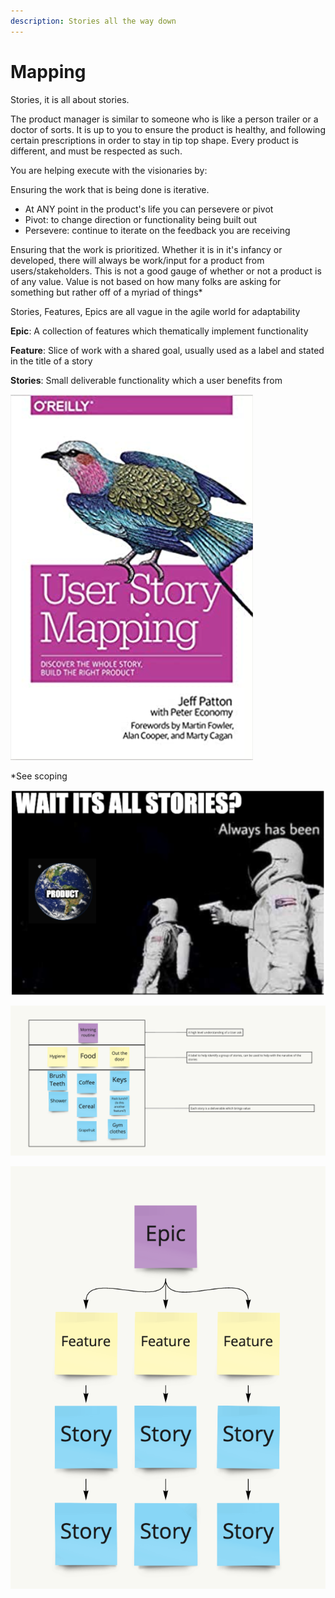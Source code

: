 ```yaml
---
description: Stories all the way down
---
```


# Mapping

Stories, it is all about stories.

The product manager is similar to someone who is like a person trailer or a doctor of sorts. It is up to you to ensure the product is healthy, and following certain prescriptions in order to stay in tip top shape. Every product is different, and must be respected as such.

You are helping execute with the visionaries by:

Ensuring the work that is being done is iterative.

* At ANY point in the product's life you can persevere or pivot
* Pivot: to change direction or functionality being built out
* Persevere: continue to iterate on the feedback you are receiving

Ensuring that the work is prioritized. Whether it is in it's infancy or developed, there will always be work/input for a product from users/stakeholders. This is not a good gauge of whether or not a product is of any value. Value is not based on how many folks are asking for something but rather off of a myriad of things\*

Stories, Features, Epics are all vague in the agile world for adaptability

**Epic**: A collection of features which thematically implement functionality

**Feature**: Slice of work with a shared goal, usually used as a label and stated in the title of a story

**Stories**: Small deliverable functionality which a user benefits from

![](../.gitbook/assets/image.png)

\*See scoping  

![](../.gitbook/assets/screen-shot-2020-10-27-at-1.46.32-pm.png)

![](../.gitbook/assets/screen-shot-2020-11-17-at-3.04.55-pm.png)

![](../.gitbook/assets/screen-shot-2020-11-17-at-3.05.00-pm.png)

